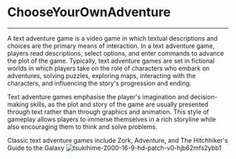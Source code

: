 # ChooseYourOwnAdventure
---


A text adventure game is a video game in which textual descriptions and choices are the primary means of interaction. In a text adventure game, players read descriptions, select options, and enter commands to advance the plot of the game. Typically, text adventure games are set in fictional worlds in which players take on the role of characters who embark on adventures, solving puzzles, exploring maps, interacting with the characters, and influencing the story's progression and ending.

Text adventure games emphasise the player's imagination and decision-making skills, as the plot and story of the game are usually presented through text rather than through graphics and animation. This style of gameplay allows players to immerse themselves in a rich storyline while also encouraging them to think and solve problems.

Classic text adventure games include Zork, Adventure, and The Hitchhiker's Guide to the Galaxy ![tsukihime-2000-16-9-hd-patch-v0-hjb62mfs2ybb1](https://github.com/ahong2006/VideoGames/assets/124577520/62d80a20-b2e1-423f-ac3f-430b75c248b2)

